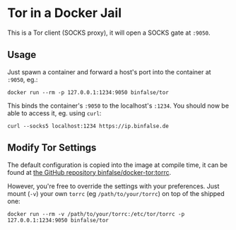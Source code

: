 # Tor in a Docker Jail

This is a Tor client (SOCKS proxy), it will open a SOCKS gate at `:9050`.

## Usage

Just spawn a container and forward a host's port into the container at `:9050`, eg.:

    docker run --rm -p 127.0.0.1:1234:9050 binfalse/tor

This binds the container's `:9050` to the localhost's `:1234`. You should now be able to access it, eg. using `curl`:

    curl --socks5 localhost:1234 https://ip.binfalse.de

## Modify Tor Settings

The default configuration is copied into the image at compile time, it can be found at [the GitHub repository binfalse/docker-tor:torrc](https://github.com/binfalse/docker-tor/blob/master/torrc).

However, you're free to override the settings with your preferences.
Just mount (`-v`) your own `torrc` (eg `/path/to/your/torrc`) on top of the shipped one:

    docker run --rm -v /path/to/your/torrc:/etc/tor/torrc -p 127.0.0.1:1234:9050 binfalse/tor


